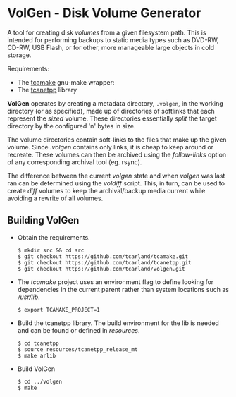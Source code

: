 VolGen - Disk Volume Generator
===============================

A tool for creating disk *volumes* from a given filesystem path.
This is intended for performing backups to static media types such 
as DVD-RW, CD-RW, USB Flash, or for other, more manageable large 
objects in cold storage. 

Requirements:
   * The [tcamake](https://github.com/tcarland/tcamake.git) gnu-make wrapper:
   * The [tcanetpp](https://github.com/tcarland/tcanetpp.git) library

**VolGen** operates by creating a metadata directory, `.volgen`, in 
the working directory (or as specified), made up of directories of 
softlinks that each represent the *sized* volume. These directories 
essentially *split* the target directory by the configured 'n' bytes 
in size.

The volume directories contain soft-links to the files that make up the 
given volume. Since *.volgen* contains only links, it is cheap to keep 
around or recreate. These volumes can then be archived using the 
*follow-links* option of any corresponding archival tool (eg. rsync).

The difference between the current *volgen* state and when *volgen* was 
last ran can be determined using the *voldiff* script.  This, in turn, 
can be used to create *diff* volumes to keep the archival/backup media 
current while avoiding a rewrite of all volumes.

## Building VolGen

- Obtain the requirements.
  ```
  $ mkdir src && cd src
  $ git checkout https://github.com/tcarland/tcamake.git
  $ git checkout https://github.com/tcarland/tcanetpp.git
  $ git checkout https://github.com/tcarland/volgen.git
  ```

- The *tcamake* project uses an environment flag to define 
  looking for dependencies in the current parent rather than
  system locations such as */usr/lib*.
  ```
  $ export TCAMAKE_PROJECT=1
  ```

- Build the tcanetpp library. The build environment for the 
  lib is needed and can be found or defined in *resources*.
  ```
  $ cd tcanetpp 
  $ source resources/tcanetpp_release_mt
  $ make arlib
  ```

- Build VolGen
  ```
  $ cd ../volgen
  $ make
  ```